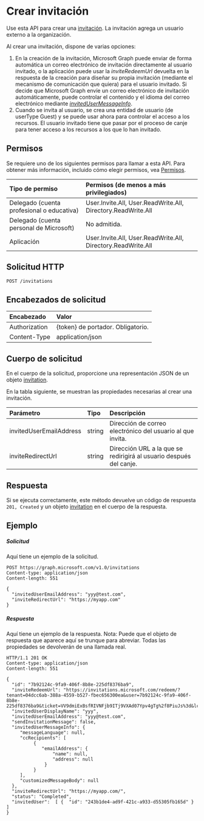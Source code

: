 # <a name="create-invitation"></a>Crear invitación

Use esta API para crear una [invitación](../resources/invitation.md). La invitación agrega un usuario externo a la organización.

Al crear una invitación, dispone de varias opciones:

1. En la creación de la invitación, Microsoft Graph puede enviar de forma automática un correo electrónico de invitación directamente al usuario invitado, o la aplicación puede usar la *inviteRedeemUrl* devuelta en la respuesta de la creación para diseñar su propia invitación (mediante el mecanismo de comunicación que quiera) para el usuario invitado. Si decide que Microsoft Graph envíe un correo electrónico de invitación automáticamente, puede controlar el contenido y el idioma del correo electrónico mediante [*invitedUserMessageInfo*](../resources/invitedusermessageinfo.md).
2. Cuando se invita al usuario, se crea una entidad de usuario (de userType Guest) y se puede usar ahora para controlar el acceso a los recursos. El usuario invitado tiene que pasar por el proceso de canje para tener acceso a los recursos a los que lo han invitado.

## <a name="permissions"></a>Permisos
Se requiere uno de los siguientes permisos para llamar a esta API. Para obtener más información, incluido cómo elegir permisos, vea [Permisos](../../../concepts/permissions_reference.md).


|Tipo de permiso      | Permisos (de menos a más privilegiados)              | 
|:--------------------|:---------------------------------------------------------| 
|Delegado (cuenta profesional o educativa) | User.Invite.All, User.ReadWrite.All, Directory.ReadWrite.All    | 
|Delegado (cuenta personal de Microsoft) | No admitida.    | 
|Aplicación | User.Invite.All, User.ReadWrite.All, Directory.ReadWrite.All | 

## <a name="http-request"></a>Solicitud HTTP
<!-- { "blockType": "ignored" } -->
```http
POST /invitations
```
## <a name="request-headers"></a>Encabezados de solicitud
| Encabezado       | Valor |
|:---------------|:--------|
| Authorization  | {token} de portador. Obligatorio.  |
| Content-Type  | application/json  |

## <a name="request-body"></a>Cuerpo de solicitud
En el cuerpo de la solicitud, proporcione una representación JSON de un objeto [invitation](../resources/invitation.md).

En la tabla siguiente, se muestran las propiedades necesarias al crear una invitación.

| Parámetro | Tipo | Descripción|
|:---------------|:--------|:----------|
|invitedUserEmailAddress |string | Dirección de correo electrónico del usuario al que invita.|
|inviteRedirectUrl |string |Dirección URL a la que se redirigirá al usuario después del canje.|

## <a name="response"></a>Respuesta

Si se ejecuta correctamente, este método devuelve un código de respuesta `201, Created` y un objeto [invitation](../resources/invitation.md) en el cuerpo de la respuesta.

## <a name="example"></a>Ejemplo
##### <a name="request"></a>Solicitud
Aquí tiene un ejemplo de la solicitud.
<!-- {
  "blockType": "request",
  "name": "create_user_from_users"
}-->
```http
POST https://graph.microsoft.com/v1.0/invitations
Content-type: application/json
Content-length: 551

{
  "invitedUserEmailAddress": "yyy@test.com",
  "inviteRedirectUrl": "https://myapp.com"
}
```

##### <a name="response"></a>Respuesta
Aquí tiene un ejemplo de la respuesta. Nota: Puede que el objeto de respuesta que aparece aquí se trunque para abreviar. Todas las propiedades se devolverán de una llamada real.
<!-- {
  "blockType": "response",
  "truncated": true,
  "@odata.type": "microsoft.graph.invitations"
} -->
```http
HTTP/1.1 201 OK
Content-type: application/json
Content-length: 551

{
  "id": "7b92124c-9fa9-406f-8b8e-225df8376ba9",
  "inviteRedeemUrl": "https://invitations.microsoft.com/redeem/?tenant=04dcc6ab-388a-4559-b527-fbec656300ea&user=7b92124c-9fa9-406f-8b8e-225df8376ba9&ticket=VV9dmiExBsfRIVNFjb9ITj9VXAd07Ypv4gTg%2f8PiuJs%3d&lc=1033&ver=2.0",
  "invitedUserDisplayName": "yyy",
  "invitedUserEmailAddress": "yyy@test.com",
  "sendInvitationMessage": false,
  "invitedUserMessageInfo": {
     "messageLanguage": null,
     "ccRecipients": [
          {
             "emailAddress": {
                 "name": null,
                 "address": null
              }
          }
     ],
     "customizedMessageBody": null
  },
  "inviteRedirectUrl": "https://myapp.com/",
  "status": "Completed",
  "invitedUser":  [ {  "id": "243b1de4-ad9f-421c-a933-d55305fb165d" } ]
}
```
